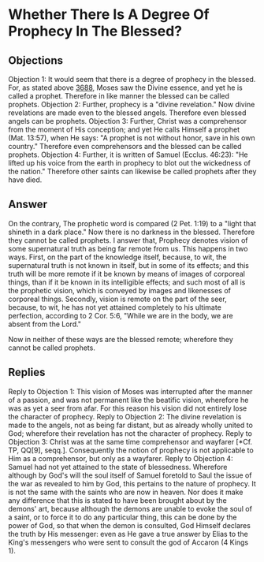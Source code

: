 # Whether There Is A Degree Of Prophecy In The Blessed?
## Objections
Objection 1: It would seem that there is a degree of prophecy in the blessed. For, as stated above [3688](A[4]), Moses saw the Divine essence, and yet he is called a prophet. Therefore in like manner the blessed can be called prophets.
Objection 2: Further, prophecy is a "divine revelation." Now divine revelations are made even to the blessed angels. Therefore even blessed angels can be prophets.
Objection 3: Further, Christ was a comprehensor from the moment of His conception; and yet He calls Himself a prophet (Mat. 13:57), when He says: "A prophet is not without honor, save in his own country." Therefore even comprehensors and the blessed can be called prophets.
Objection 4: Further, it is written of Samuel (Ecclus. 46:23): "He lifted up his voice from the earth in prophecy to blot out the wickedness of the nation." Therefore other saints can likewise be called prophets after they have died.
## Answer
On the contrary, The prophetic word is compared (2 Pet. 1:19) to a "light that shineth in a dark place." Now there is no darkness in the blessed. Therefore they cannot be called prophets.
I answer that, Prophecy denotes vision of some supernatural truth as being far remote from us. This happens in two ways. First, on the part of the knowledge itself, because, to wit, the supernatural truth is not known in itself, but in some of its effects; and this truth will be more remote if it be known by means of images of corporeal things, than if it be known in its intelligible effects; and such most of all is the prophetic vision, which is conveyed by images and likenesses of corporeal things. Secondly, vision is remote on the part of the seer, because, to wit, he has not yet attained completely to his ultimate perfection, according to 2 Cor. 5:6, "While we are in the body, we are absent from the Lord."

Now in neither of these ways are the blessed remote; wherefore they cannot be called prophets.
## Replies
Reply to Objection 1: This vision of Moses was interrupted after the manner of a passion, and was not permanent like the beatific vision, wherefore he was as yet a seer from afar. For this reason his vision did not entirely lose the character of prophecy.
Reply to Objection 2: The divine revelation is made to the angels, not as being far distant, but as already wholly united to God; wherefore their revelation has not the character of prophecy.
Reply to Objection 3: Christ was at the same time comprehensor and wayfarer [*Cf. TP, QQ[9], seqq.]. Consequently the notion of prophecy is not applicable to Him as a comprehensor, but only as a wayfarer.
Reply to Objection 4: Samuel had not yet attained to the state of blessedness. Wherefore although by God's will the soul itself of Samuel foretold to Saul the issue of the war as revealed to him by God, this pertains to the nature of prophecy. It is not the same with the saints who are now in heaven. Nor does it make any difference that this is stated to have been brought about by the demons' art, because although the demons are unable to evoke the soul of a saint, or to force it to do any particular thing, this can be done by the power of God, so that when the demon is consulted, God Himself declares the truth by His messenger: even as He gave a true answer by Elias to the King's messengers who were sent to consult the god of Accaron (4 Kings 1).